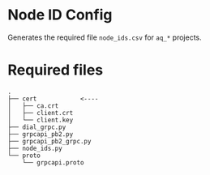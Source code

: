 # Node ID Config
Generates the required file `node_ids.csv` for `aq_*` projects.

# Required files
```
.
├── cert            <----
│   ├── ca.crt
│   ├── client.crt
│   └── client.key
├── dial_grpc.py
├── grpcapi_pb2.py
├── grpcapi_pb2_grpc.py
├── node_ids.py
└── proto
    └── grpcapi.proto
```
